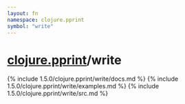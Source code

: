 ```yaml
---
layout: fn
namespace: clojure.pprint
symbol: "write"
---
```


# [clojure.pprint](../)/write

{% include 1.5.0/clojure.pprint/write/docs.md %}
{% include 1.5.0/clojure.pprint/write/examples.md %}
{% include 1.5.0/clojure.pprint/write/src.md %}

